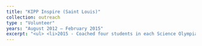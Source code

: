 ```yaml
---
title: "KIPP Inspire (Saint Louis)"
collection: outreach
type : "Volunteer"
years: "August 2012 – February 2015"
excerpt: "<ul> <li>2015 - Coached four students in each Science Olympiad tournament (Fossils and Entomology).</li><li>2014 - Coached three students for each of the Science Olympiad tournament (Disease Detectives).</li><li>2013 - Coached two students in each Science Olympiad tournament (Disease Detectives and Entomology).</ul>"
---
```

